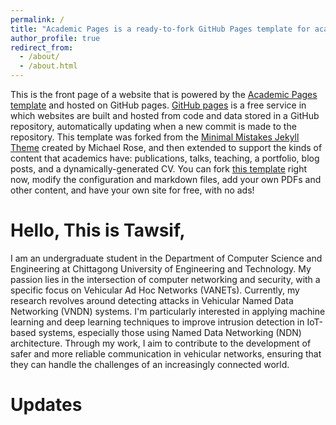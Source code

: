 ```yaml
---
permalink: /
title: "Academic Pages is a ready-to-fork GitHub Pages template for academic personal websites"
author_profile: true
redirect_from: 
  - /about/
  - /about.html
---
```


This is the front page of a website that is powered by the [Academic Pages template](https://github.com/academicpages/academicpages.github.io) and hosted on GitHub pages. [GitHub pages](https://pages.github.com) is a free service in which websites are built and hosted from code and data stored in a GitHub repository, automatically updating when a new commit is made to the repository. This template was forked from the [Minimal Mistakes Jekyll Theme](https://mmistakes.github.io/minimal-mistakes/) created by Michael Rose, and then extended to support the kinds of content that academics have: publications, talks, teaching, a portfolio, blog posts, and a dynamically-generated CV. You can fork [this template](https://github.com/academicpages/academicpages.github.io) right now, modify the configuration and markdown files, add your own PDFs and other content, and have your own site for free, with no ads!

Hello, This is Tawsif, 
======
I am an undergraduate student in the Department of Computer Science and Engineering at Chittagong University of Engineering and Technology. My passion lies in the intersection of computer networking and security, with a specific focus on Vehicular Ad Hoc Networks (VANETs). Currently, my research revolves around detecting attacks in Vehicular Named Data Networking (VNDN) systems. I'm particularly interested in applying machine learning and deep learning techniques to improve intrusion detection in IoT-based systems, especially those using Named Data Networking (NDN) architecture. Through my work, I aim to contribute to the development of safer and more reliable communication in vehicular networks, ensuring that they can handle the challenges of an increasingly connected world.

Updates
======



